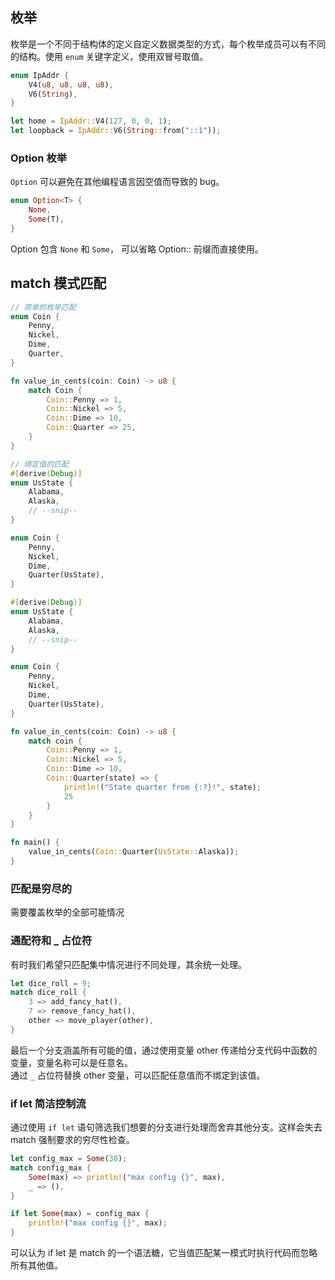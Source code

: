 ## 枚举
枚举是一个不同于结构体的定义自定义数据类型的方式，每个枚举成员可以有不同的结构。使用 `enum` 关键字定义，使用双冒号取值。
``` rust
enum IpAddr {
    V4(u8, u8, u8, u8),
    V6(String),
}

let home = IpAddr::V4(127, 0, 0, 1);
let loopback = IpAddr::V6(String::from("::1"));
```
### Option 枚举
`Option` 可以避免在其他编程语言因空值而导致的 bug。

``` rust
enum Option<T> {
    None,
    Some(T),
}
```
Option 包含 `None` 和 `Some`， 可以省略 Option:: 前缀而直接使用。
## match 模式匹配
``` rust
// 简单的枚举匹配
enum Coin {
    Penny,
    Nickel,
    Dime,
    Quarter,
}

fn value_in_cents(coin: Coin) -> u8 {
    match Coin {
        Coin::Penny => 1,
        Coin::Nickel => 5,
        Coin::Dime => 10,
        Coin::Quarter => 25,
    }
}

// 绑定值的匹配
#[derive(Debug)]
enum UsState {
    Alabama,
    Alaska,
    // --snip--
}

enum Coin {
    Penny,
    Nickel,
    Dime,
    Quarter(UsState),
}

#[derive(Debug)]
enum UsState {
    Alabama,
    Alaska,
    // --snip--
}

enum Coin {
    Penny,
    Nickel,
    Dime,
    Quarter(UsState),
}

fn value_in_cents(coin: Coin) -> u8 {
    match coin {
        Coin::Penny => 1,
        Coin::Nickel => 5,
        Coin::Dime => 10,
        Coin::Quarter(state) => {
            println!("State quarter from {:?}!", state);
            25
        }
    }
}

fn main() {
    value_in_cents(Coin::Quarter(UsState::Alaska));
}
```
### 匹配是穷尽的
需要覆盖枚举的全部可能情况

### 通配符和 _ 占位符
有时我们希望只匹配集中情况进行不同处理，其余统一处理。
``` rust
let dice_roll = 9;
match dice_roll {
    3 => add_fancy_hat(),
    7 => remove_fancy_hat(),
    other => move_player(other),
}
```
最后一个分支涵盖所有可能的值，通过使用变量 other 传递给分支代码中函数的变量，变量名称可以是任意名。  
通过 `_` 占位符替换 other 变量，可以匹配任意值而不绑定到该值。

### if let 简洁控制流
通过使用 `if let` 语句筛选我们想要的分支进行处理而舍弃其他分支。这样会失去 match 强制要求的穷尽性检查。
``` rust
let config_max = Some(38);
match config_max {
    Some(max) => println!("max config {}", max),
    _ => (),
}

if let Some(max) = config_max {
    println!("max config {}", max);
}
```
可以认为 if let 是 match 的一个语法糖，它当值匹配某一模式时执行代码而忽略所有其他值。